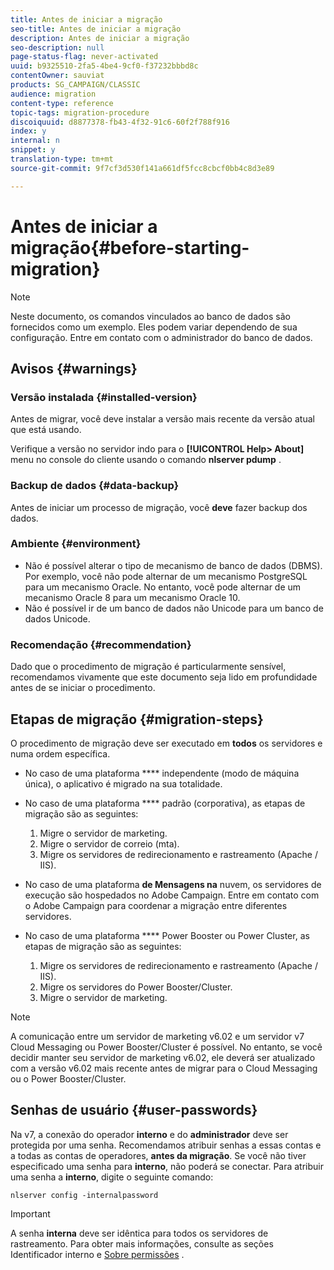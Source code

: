 ```yaml
---
title: Antes de iniciar a migração
seo-title: Antes de iniciar a migração
description: Antes de iniciar a migração
seo-description: null
page-status-flag: never-activated
uuid: b9325510-2fa5-4be4-9cf0-f37232bbbd8c
contentOwner: sauviat
products: SG_CAMPAIGN/CLASSIC
audience: migration
content-type: reference
topic-tags: migration-procedure
discoiquuid: d8877378-fb43-4f32-91c6-60f2f788f916
index: y
internal: n
snippet: y
translation-type: tm+mt
source-git-commit: 9f7cf3d530f141a661df5fcc8cbcf0bb4c8d3e89

---
```



# Antes de iniciar a migração{#before-starting-migration}

>[!NOTE]
>
>Neste documento, os comandos vinculados ao banco de dados são fornecidos como um exemplo. Eles podem variar dependendo de sua configuração. Entre em contato com o administrador do banco de dados.

## Avisos {#warnings}

### Versão instalada {#installed-version}

Antes de migrar, você deve instalar a versão mais recente da versão atual que está usando.

Verifique a versão no servidor indo para o **[!UICONTROL Help> About]** menu no console do cliente usando o comando **nlserver pdump** .

### Backup de dados {#data-backup}

Antes de iniciar um processo de migração, você **deve** fazer backup dos dados.

### Ambiente {#environment}

* Não é possível alterar o tipo de mecanismo de banco de dados (DBMS). Por exemplo, você não pode alternar de um mecanismo PostgreSQL para um mecanismo Oracle. No entanto, você pode alternar de um mecanismo Oracle 8 para um mecanismo Oracle 10.
* Não é possível ir de um banco de dados não Unicode para um banco de dados Unicode.

### Recomendação {#recommendation}

Dado que o procedimento de migração é particularmente sensível, recomendamos vivamente que este documento seja lido em profundidade antes de se iniciar o procedimento.

## Etapas de migração {#migration-steps}

O procedimento de migração deve ser executado em **todos** os servidores e numa ordem específica.

* No caso de uma plataforma **** independente (modo de máquina única), o aplicativo é migrado na sua totalidade.
* No caso de uma plataforma **** padrão (corporativa), as etapas de migração são as seguintes:

   1. Migre o servidor de marketing.
   1. Migre o servidor de correio (mta).
   1. Migre os servidores de redirecionamento e rastreamento (Apache / IIS).

* No caso de uma plataforma **de Mensagens na** nuvem, os servidores de execução são hospedados no Adobe Campaign. Entre em contato com o Adobe Campaign para coordenar a migração entre diferentes servidores.
* No caso de uma plataforma **** Power Booster ou Power Cluster, as etapas de migração são as seguintes:

   1. Migre os servidores de redirecionamento e rastreamento (Apache / IIS).
   1. Migre os servidores do Power Booster/Cluster.
   1. Migre o servidor de marketing.

>[!NOTE]
>
>A comunicação entre um servidor de marketing v6.02 e um servidor v7 Cloud Messaging ou Power Booster/Cluster é possível. No entanto, se você decidir manter seu servidor de marketing v6.02, ele deverá ser atualizado com a versão v6.02 mais recente antes de migrar para o Cloud Messaging ou o Power Booster/Cluster.

## Senhas de usuário {#user-passwords}

Na v7, a conexão do operador **interno** e do **administrador** deve ser protegida por uma senha. Recomendamos atribuir senhas a essas contas e a todas as contas de operadores, **antes da migração**. Se você não tiver especificado uma senha para **interno**, não poderá se conectar. Para atribuir uma senha a **interno**, digite o seguinte comando:

```
nlserver config -internalpassword
```

>[!IMPORTANT]
>
>A senha **interna** deve ser idêntica para todos os servidores de rastreamento. Para obter mais informações, consulte as seções Identificador [](../../installation/using/campaign-server-configuration.md#internal-identifier) interno e [Sobre permissões](../../platform/using/access-management.md#about-permissions) .

